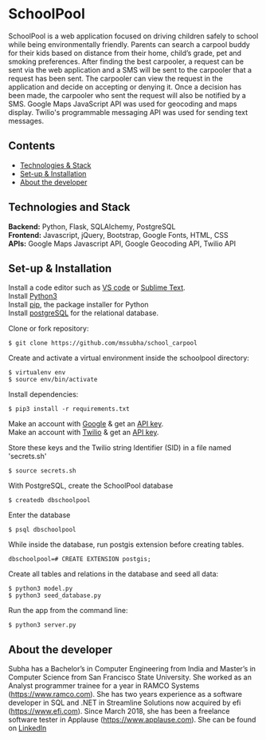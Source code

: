 # SchoolPool  
SchoolPool is a web application focused on driving children safely to school while being environmentally friendly. Parents can search a carpool buddy for their kids based on distance from their home, child’s grade, pet and smoking preferences. After finding the best carpooler, a request can be sent via the web application and a SMS will be sent to the carpooler that a request has been sent. The carpooler can view the request in the application and decide on accepting or denying it. Once a decision has been made, the carpooler who sent the request will also be notified by a SMS. Google Maps JavaScript API was used for geocoding and maps display. Twilio's programmable messaging API was used for sending text messages.<br>

## Contents
* [Technologies & Stack](#techstack)
* [Set-up & Installation](#installation)
* [About the developer](#developer)

## <a name="techstack"></a> Technologies and Stack
**Backend:**
Python, Flask, SQLAlchemy, PostgreSQL <br>
**Frontend:**
Javascript, jQuery, Bootstrap, Google Fonts, HTML, CSS <br>
**APIs:**
Google Maps Javascript API, Google Geocoding API, Twilio API



## <a name="installation"></a> Set-up & Installation
Install a code editor such as [VS code](https://code.visualstudio.com/download) or [Sublime Text](https://www.sublimetext.com/).<br>
Install [Python3](https://www.python.org/downloads/mac-osx/)<br>
Install [pip](https://pip.pypa.io/en/stable/installing/), the package installer for Python <br>
Install [postgreSQL](https://www.postgresql.org/) for the relational database.<br>


Clone or fork repository:
```
$ git clone https://github.com/mssubha/school_carpool
```
Create and activate a virtual environment inside the schoolpool directory:
```
$ virtualenv env
$ source env/bin/activate
```
Install dependencies:
```
$ pip3 install -r requirements.txt
```
Make an account with [Google](https://developers.google.com/maps/documentation/javascript/overview) & get an [API key](https://developers.google.com/maps/documentation/javascript/get-api-key).<br>
Make an account with [Twilio](https://www.twilio.com/docs) & get an [API key](https://www.twilio.com/docs/usage/api).<br>

Store these keys and the Twilio string Identifier (SID) in a file named 'secrets.sh' <br> 
```
$ source secrets.sh
```
With PostgreSQL, create the SchoolPool database
```
$ createdb dbschoolpool
```
Enter the database
```
$ psql dbschoolpool
```
While inside the database, run postgis extension before creating tables.
```
dbschoolpool=# CREATE EXTENSION postgis;
```
Create all tables and relations in the database and seed all data:
```
$ python3 model.py
$ python3 seed_database.py
```
Run the app from the command line:
```
$ python3 server.py
```

## <a name="developer"></a> About the developer
 Subha has a Bachelor’s in Computer Engineering from India and Master’s in Computer Science from San Francisco State University. She worked as an Analyst programmer trainee for a year in RAMCO Systems (https://www.ramco.com). She has two years experience as a software developer in SQL and .NET in Streamline Solutions now acquired by efi (https://www.efi.com). Since March 2018, she has been a freelance software tester in Applause (https://www.applause.com). She can be found on [LinkedIn](https://www.linkedin.com/in/mssubha/)


